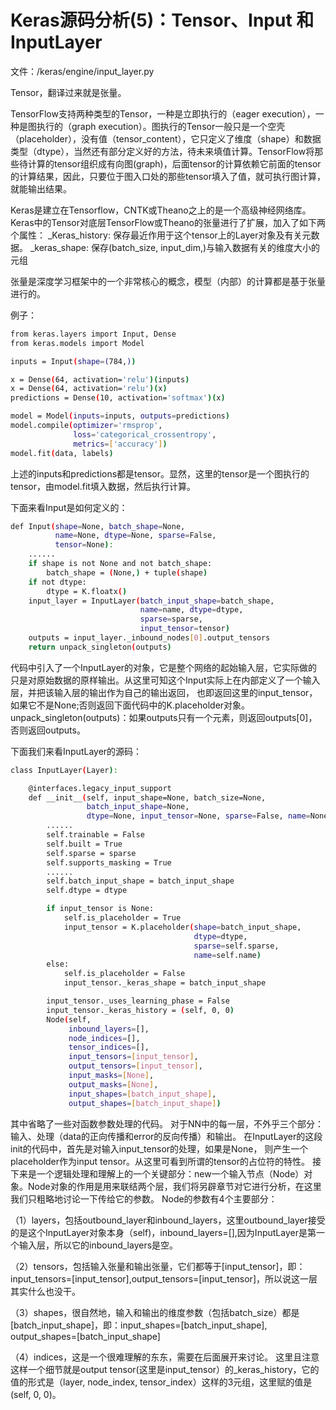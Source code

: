 
# Keras源码分析(5)：Tensor、Input 和 InputLayer

文件：/keras/engine/input_layer.py

Tensor，翻译过来就是张量。

TensorFlow支持两种类型的Tensor，一种是立即执行的（eager execution），一种是图执行的（graph execution）。图执行的Tensor一般只是一个空壳（placeholder），没有值（tensor_content），它只定义了维度（shape）和数据类型（dtype），当然还有部分定义好的方法，待未来填值计算。TensorFlow将那些待计算的tensor组织成有向图(graph)，后面tensor的计算依赖它前面的tensor的计算结果，因此，只要位于图入口处的那些tensor填入了值，就可执行图计算，就能输出结果。

Keras是建立在Tensorflow，CNTK或Theano之上的是一个高级神经网络库。Keras中的Tensor对底层TensorFlow或Theano的张量进行了扩展，加入了如下两个属性：
_Keras_history: 保存最近作用于这个tensor上的Layer对象及有关元数据。
_keras_shape: 保存(batch_size, input_dim,)与输入数据有关的维度大小的元组

张量是深度学习框架中的一个非常核心的概念，模型（内部）的计算都是基于张量进行的。

例子：
```sh
from keras.layers import Input, Dense
from keras.models import Model

inputs = Input(shape=(784,))

x = Dense(64, activation='relu')(inputs)
x = Dense(64, activation='relu')(x)
predictions = Dense(10, activation='softmax')(x)

model = Model(inputs=inputs, outputs=predictions)
model.compile(optimizer='rmsprop',
              loss='categorical_crossentropy',
              metrics=['accuracy'])
model.fit(data, labels)
```
上述的inputs和predictions都是tensor。显然，这里的tensor是一个图执行的tensor，由model.fit填入数据，然后执行计算。

下面来看Input是如何定义的：
```sh
def Input(shape=None, batch_shape=None,
          name=None, dtype=None, sparse=False,
          tensor=None):
    ......
    if shape is not None and not batch_shape:
        batch_shape = (None,) + tuple(shape)
    if not dtype:
        dtype = K.floatx()
    input_layer = InputLayer(batch_input_shape=batch_shape,
                             name=name, dtype=dtype,
                             sparse=sparse,
                             input_tensor=tensor)
    outputs = input_layer._inbound_nodes[0].output_tensors
    return unpack_singleton(outputs)
```
代码中引入了一个InputLayer的对象，它是整个网络的起始输入层，它实际做的只是对原始数据的原样输出。从这里可知这个Input实际上在内部定义了一个输入层，并把该输入层的输出作为自己的输出返回， 也即返回这里的input_tensor，如果它不是None;否则返回下面代码中的K.placeholder对象。
unpack_singleton(outputs)：如果outputs只有一个元素，则返回outputs[0]，否则返回outputs。

下面我们来看InputLayer的源码：
```sh
class InputLayer(Layer):

    @interfaces.legacy_input_support
    def __init__(self, input_shape=None, batch_size=None,
                 batch_input_shape=None,
                 dtype=None, input_tensor=None, sparse=False, name=None):
        ......
        self.trainable = False
        self.built = True
        self.sparse = sparse
        self.supports_masking = True
        ......
        self.batch_input_shape = batch_input_shape
        self.dtype = dtype

        if input_tensor is None:
            self.is_placeholder = True
            input_tensor = K.placeholder(shape=batch_input_shape,
                                         dtype=dtype,
                                         sparse=self.sparse,
                                         name=self.name)
        else:
            self.is_placeholder = False
            input_tensor._keras_shape = batch_input_shape

        input_tensor._uses_learning_phase = False
        input_tensor._keras_history = (self, 0, 0)
        Node(self,
             inbound_layers=[],
             node_indices=[],
             tensor_indices=[],
             input_tensors=[input_tensor],
             output_tensors=[input_tensor],
             input_masks=[None],
             output_masks=[None],
             input_shapes=[batch_input_shape],
             output_shapes=[batch_input_shape])
```
其中省略了一些对函数参数处理的代码。 对于NN中的每一层，不外乎三个部分：输入、处理（data的正向传播和error的反向传播）和输出。 在InputLayer的这段init的代码中，首先是对输入input_tensor的处理，如果是None， 则产生一个placeholder作为input tensor。从这里可看到所谓的tensor的占位符的特性。
接下来是一个逻辑处理和理解上的一个关键部分：new一个输入节点（Node）对象。Node对象的作用是用来联结两个层，我们将另辟章节对它进行分析，在这里我们只粗略地讨论一下传给它的参数。
Node的参数有4个主要部分：

（1）layers，包括outbound_layer和inbound_layers，这里outbound_layer接受的是这个InputLayer对象本身（self)，inbound_layers=[],因为InputLayer是第一个输入层，所以它的inbound_layers是空。

（2）tensors，包括输入张量和输出张量，它们都等于[input_tensor]，即：input_tensors=[input_tensor],output_tensors=[input_tensor]，所以说这一层其实什么也没干。

（3）shapes，很自然地，输入和输出的维度参数（包括batch_size）都是[batch_input_shape]，即：input_shapes=[batch_input_shape], output_shapes=[batch_input_shape]

（4）indices，这是一个很难理解的东东，需要在后面展开来讨论。 这里且注意这样一个细节就是output tensor(这里是input_tensor）的_keras_history，它的值的形式是（layer, node_index, tensor_index）这样的3元组，这里赋的值是(self, 0, 0)。
